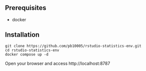 ## Prerequisites
- docker

## Installation
```shell
git clone https://github.com/pb10005/rstudio-statistics-env.git
cd rstudio-statistics-env
docker compose up -d
```
Open your browser and access http://localhost:8787
